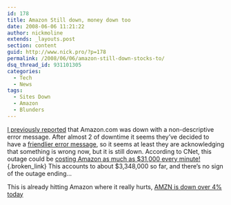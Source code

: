 ```yaml
---
id: 178
title: Amazon Still down, money down too
date: 2008-06-06 11:21:22
author: nickmoline
extends: _layouts.post
section: content
guid: http://www.nick.pro/?p=178
permalink: /2008/06/06/amazon-still-down-stocks-to/
dsq_thread_id: 931101305
categories:
  - Tech
  - News
tags:
  - Sites Down
  - Amazon
  - Blunders
---
```


[I previously reported](https://www.nick.pro/2008/06/06/amazon-down-but-not-out/) that Amazon.com was down with a non-descriptive error message. After almost 2 of downtime it seems they&#8217;ve decided to have a [friendlier error message](https://www.nick.pro/wp-content/uploads/2008/06/region-capture-7.png), so it seems at least they are acknowledging that something is wrong now, but it is still down. According to CNet, this outage could be [costing Amazon as much as $31,000 every minute!](http://news.cnet.com/8301-10784_3-9962010-7.html){.broken_link} This accounts to about $3,348,000 so far, and there&#8217;s no sign of the outage ending&#8230;

<!--more-->

<amp-img src="{{ site.baseurl }}/wp-content/uploads/sites/4/2008/06/region-capture-7.webp" title="Updated Amazon Error Message" alt="Updated Amazon Error Message" width="655" height="436" layout="responsive" class="aligncenter" lightbox>
  <amp-img fallback src="{{ site.baseurl }}/wp-content/uploads/sites/4/2008/06/region-capture-7.png" title="Updated Amazon Error Message" alt="Updated Amazon Error Message" width="655" height="436" layout="responsive" class="aligncenter" lightbox></amp-img>
</amp-img>

This is already hitting Amazon where it really hurts, [AMZN is down over 4% today](http://finance.google.com/finance?q=NASDAQ:AMZN)

